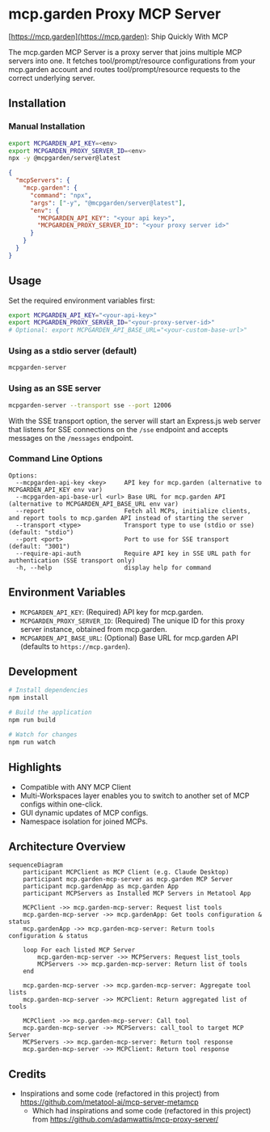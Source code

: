 # mcp.garden Proxy MCP Server

[https://mcp.garden](https://mcp.garden): Ship Quickly With MCP

The mcp.garden MCP Server is a proxy server that joins multiple MCP⁠ servers into one. It fetches tool/prompt/resource configurations from your mcp.garden account⁠ and routes tool/prompt/resource requests to the correct underlying server.

## Installation

### Manual Installation

```bash
export MCPGARDEN_API_KEY=<env>
export MCPGARDEN_PROXY_SERVER_ID=<env>
npx -y @mcpgarden/server@latest
```

```json
{
  "mcpServers": {
    "mcp.garden": {
      "command": "npx",
      "args": ["-y", "@mcpgarden/server@latest"],
      "env": {
        "MCPGARDEN_API_KEY": "<your api key>",
        "MCPGARDEN_PROXY_SERVER_ID": "<your proxy server id>"
      }
    }
  }
}
```

## Usage

Set the required environment variables first:

```bash
export MCPGARDEN_API_KEY="<your-api-key>"
export MCPGARDEN_PROXY_SERVER_ID="<your-proxy-server-id>"
# Optional: export MCPGARDEN_API_BASE_URL="<your-custom-base-url>"
```

### Using as a stdio server (default)

```bash
mcpgarden-server
```

### Using as an SSE server

```bash
mcpgarden-server --transport sse --port 12006
```

With the SSE transport option, the server will start an Express.js web server that listens for SSE connections on the `/sse` endpoint and accepts messages on the `/messages` endpoint.

### Command Line Options

```
Options:
  --mcpgarden-api-key <key>     API key for mcp.garden (alternative to MCPGARDEN_API_KEY env var)
  --mcpgarden-api-base-url <url> Base URL for mcp.garden API (alternative to MCPGARDEN_API_BASE_URL env var)
  --report                      Fetch all MCPs, initialize clients, and report tools to mcp.garden API instead of starting the server
  --transport <type>            Transport type to use (stdio or sse) (default: "stdio")
  --port <port>                 Port to use for SSE transport (default: "3001")
  --require-api-auth            Require API key in SSE URL path for authentication (SSE transport only)
  -h, --help                    display help for command
```

## Environment Variables

- `MCPGARDEN_API_KEY`: (Required) API key for mcp.garden.
- `MCPGARDEN_PROXY_SERVER_ID`: (Required) The unique ID for this proxy server instance, obtained from mcp.garden.
- `MCPGARDEN_API_BASE_URL`: (Optional) Base URL for mcp.garden API (defaults to `https://mcp.garden`).

## Development

```bash
# Install dependencies
npm install

# Build the application
npm run build

# Watch for changes
npm run watch
```

## Highlights

- Compatible with ANY MCP Client
- Multi-Workspaces layer enables you to switch to another set of MCP configs within one-click.
- GUI dynamic updates of MCP configs.
- Namespace isolation for joined MCPs.

## Architecture Overview

```mermaid
sequenceDiagram
    participant MCPClient as MCP Client (e.g. Claude Desktop)
    participant mcp.garden-mcp-server as mcp.garden MCP Server
    participant mcp.gardenApp as mcp.garden App
    participant MCPServers as Installed MCP Servers in Metatool App

    MCPClient ->> mcp.garden-mcp-server: Request list tools
    mcp.garden-mcp-server ->> mcp.gardenApp: Get tools configuration & status
    mcp.gardenApp ->> mcp.garden-mcp-server: Return tools configuration & status

    loop For each listed MCP Server
        mcp.garden-mcp-server ->> MCPServers: Request list_tools
        MCPServers ->> mcp.garden-mcp-server: Return list of tools
    end

    mcp.garden-mcp-server ->> mcp.garden-mcp-server: Aggregate tool lists
    mcp.garden-mcp-server ->> MCPClient: Return aggregated list of tools

    MCPClient ->> mcp.garden-mcp-server: Call tool
    mcp.garden-mcp-server ->> MCPServers: call_tool to target MCP Server
    MCPServers ->> mcp.garden-mcp-server: Return tool response
    mcp.garden-mcp-server ->> MCPClient: Return tool response
```

## Credits

- Inspirations and some code (refactored in this project) from https://github.com/metatool-ai/mcp-server-metamcp
  - Which had inspirations and some code (refactored in this project) from https://github.com/adamwattis/mcp-proxy-server/
